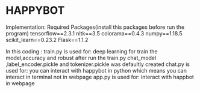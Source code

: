 # HAPPYBOT
Implementation:
Required Packages(install this packages before run the program)
tensorflow==2.3.1
nltk==3.5
colorama==0.4.3
numpy==1.18.5
scikit_learn==0.23.2
Flask==1.1.2

In this coding :
  train.py is used for:
      deep learning for train the model,accuracy and robust 
      after run the train.py chat_model ,label_encoder.pickle and tokenizer.pickle was defaultly created
  chat.py is used for:
      you can interact with happybot in python which means you can interact in terminal not in webpage 
  app.py is used for:
         interact with happbot in webpage   
